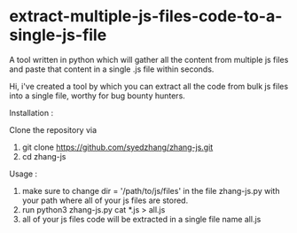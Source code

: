 # extract-multiple-js-files-code-to-a-single-js-file
A tool written in python which will gather all the content from multiple js files and paste that content in a single .js file within seconds.

Hi, i've created a tool by which you can extract all the code from bulk js files into a single file, worthy for bug bounty hunters.

Installation :

Clone the repository via 

1. git clone https://github.com/syedzhang/zhang-js.git
2. cd zhang-js

Usage :

1. make sure to change dir = '/path/to/js/files' in the file zhang-js.py with your path where all of your js files are stored.
2. run python3 zhang-js.py cat *.js > all.js
3. all of your js files code will be extracted in a single file name all.js
